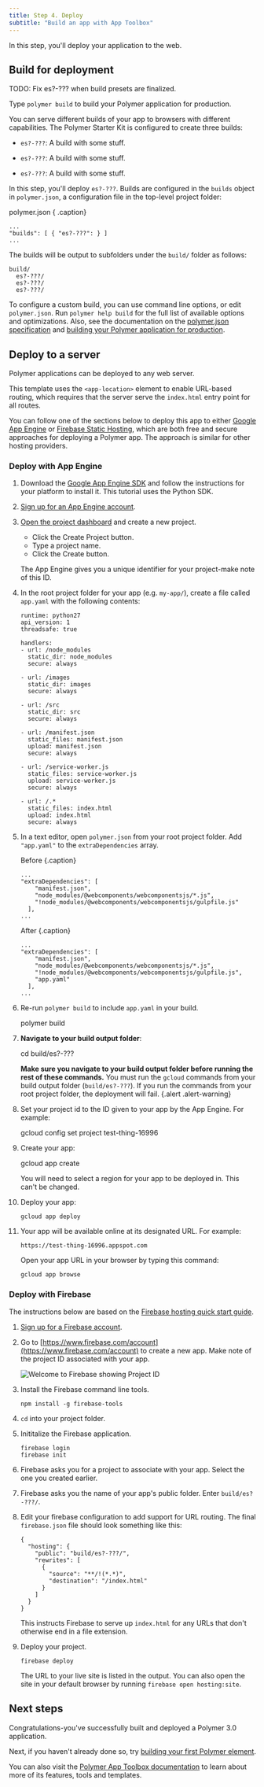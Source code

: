 ```yaml
---
title: Step 4. Deploy
subtitle: "Build an app with App Toolbox"
---
```


<!-- toc -->

In this step, you'll deploy your application to the web.

## Build for deployment

TODO: Fix es?-??? when build presets are finalized.

Type `polymer build` to build your Polymer application for production. 

You can serve different builds of your app to browsers with different capabilities. The Polymer Starter Kit is configured to create three builds:

* `es?-???`: A build with some stuff. 

* `es?-???`: A build with some stuff. 

* `es?-???`: A build with some stuff. 

In this step, you'll deploy `es?-???`. Builds are configured in the `builds` object in `polymer.json`, a configuration file in the top-level project folder:

polymer.json { .caption}

```
...
"builds": [ { "es?-???": } ]
...
```

The builds will be output to subfolders under the `build/` folder as follows:

    build/
      es?-???/
      es?-???/
      es?-???/

To configure a custom build, you can use command line options, or edit `polymer.json`. Run `polymer help build` for the full list of available options and optimizations. Also, see the documentation on the [polymer.json specification](/{{{polymer_version_dir}}}/docs/tools/polymer-json) and [building your Polymer application for production](/{{{polymer_version_dir}}}/toolbox/build-for-production).

## Deploy to a server

Polymer applications can be deployed to any web server.

This template uses the `<app-location>` element to enable URL-based routing,
which requires that the server serve the `index.html` entry point for all
routes.

You can follow one of the sections below to deploy this app to either
[Google App Engine](https://cloud.google.com/appengine) or [Firebase
Static Hosting](https://www.firebase.com/docs/hosting/), which are both free and
secure approaches for deploying a Polymer app. The approach
is similar for other hosting providers.

### Deploy with App Engine

1.  Download the [Google App Engine SDK](https://cloud.google.com/appengine/downloads)
and follow the instructions for your platform to install it. This tutorial uses the Python SDK.

1.  [Sign up for an App Engine account](https://cloud.google.com/appengine).

1.  [Open the project dashboard](https://console.cloud.google.com/iam-admin/projects)
and create a new project.

    * Click the Create Project button.
    * Type a project name.
    * Click the Create button.
    
    The App Engine gives you a unique identifier for your project-make note of this ID.

1.  In the root project folder for your app (e.g. `my-app/`), create a file called `app.yaml` with the following contents:

    ```
    runtime: python27
    api_version: 1
    threadsafe: true

    handlers:
    - url: /node_modules
      static_dir: node_modules
      secure: always

    - url: /images
      static_dir: images
      secure: always

    - url: /src
      static_dir: src
      secure: always

    - url: /manifest.json
      static_files: manifest.json
      upload: manifest.json
      secure: always

    - url: /service-worker.js
      static_files: service-worker.js
      upload: service-worker.js
      secure: always

    - url: /.*
      static_files: index.html
      upload: index.html
      secure: always

    ```

1.  In a text editor, open `polymer.json` from your root project folder. Add `"app.yaml"` to the `extraDependencies` array.

    Before {.caption}

    ```
    ...
    "extraDependencies": [
        "manifest.json",
        "node_modules/@webcomponents/webcomponentsjs/*.js",
        "!node_modules/@webcomponents/webcomponentsjs/gulpfile.js"
      ],
    ...
    ```

    After {.caption}

    ```
    ...
    "extraDependencies": [
        "manifest.json",
        "node_modules/@webcomponents/webcomponentsjs/*.js",
        "!node_modules/@webcomponents/webcomponentsjs/gulpfile.js",
        "app.yaml"
      ],
    ...
    ```

1.  Re-run `polymer build` to include `app.yaml` in your build.

       polymer build

1.  **Navigate to your build output folder**:

       cd build/es?-???

    **Make sure you navigate to your build output folder before running the rest of these commands.** You must run the `gcloud` commands from your build output folder (`build/es?-???`). If you run the commands from your root project folder, the deployment will fail. {.alert .alert-warning}

1.  Set your project id to the ID given to your app by the App Engine. For example:
   
       gcloud config set project test-thing-16996

1.  Create your app:
   
       gcloud app create
     
    You will need to select a region for your app to be deployed in. This can't be changed.

1. Deploy your app:
   
       gcloud app deploy

1. Your app will be available online at its designated URL. For example:
   
       https://test-thing-16996.appspot.com
   
   Open your app URL in your browser by typing this command:
   
       gcloud app browse

### Deploy with Firebase

The instructions below are based on the [Firebase hosting quick start
guide](https://www.firebase.com/docs/hosting/quickstart.html).

1.  [Sign up for a Firebase account](https://www.firebase.com/signup/).

1.  Go to [https://www.firebase.com/account](https://www.firebase.com/account) to create a new app. Make note of the project ID associated with your app.

    ![Welcome to Firebase showing Project ID](/images/3.0/toolbox/welcome-firebase.png)

1.  Install the Firebase command line tools.

        npm install -g firebase-tools

1.  `cd` into your project folder.

1.  Inititalize the Firebase application.

        firebase login
        firebase init

1.  Firebase asks you for a project to associate with your app. Select the one you created earlier.

1.  Firebase asks you the name of your app's public folder. Enter `build/es?-???/`.

1.  Edit your firebase configuration to add support for URL routing. The final
    `firebase.json` file should look something like this:
	
    ```
    {
      "hosting": {
        "public": "build/es?-???/",
        "rewrites": [
          {
            "source": "**/!(*.*)",
            "destination": "/index.html"
          }
        ]
      }
    }
    ```	

    This instructs Firebase to serve up `index.html` for any URLs that don't
    otherwise end in a file extension.

1. Deploy your project.
   
       firebase deploy
   
   The URL to your live site is listed in the output. You can also open
   the site in your default browser by running `firebase open hosting:site`.

## Next steps

Congratulations-you've successfully built and deployed a Polymer 3.0 application.

Next, if you haven't already done so, try [building your first Polymer element](/{{{polymer_version_dir}}}/start/first-element/intro). 

You can also visit the [Polymer App Toolbox documentation](/{{{polymer_version_dir}}}/toolbox/) to learn about more of its features, tools and templates.
